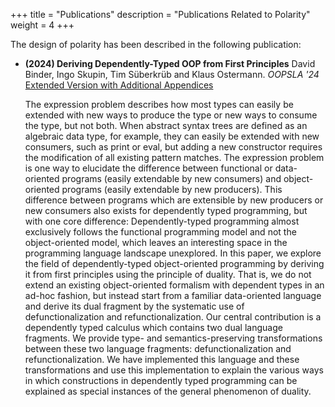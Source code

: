 +++
title = "Publications"
description = "Publications Related to Polarity"
weight = 4
+++

The design of polarity has been described in the following publication:

- **(2024) Deriving Dependently-Typed OOP from First Principles** David Binder, Ingo Skupin, Tim Süberkrüb and Klaus Ostermann. *OOPSLA '24* [Extended Version with Additional Appendices](https://arxiv.org/abs/2403.06707)

  The expression problem describes how most types can easily be extended with new ways to produce the type or new ways to consume the type, but not both. When abstract syntax trees are defined as an algebraic data type, for example, they can easily be extended with new consumers, such as print or eval, but adding a new constructor requires the modification of all existing pattern matches. The expression problem is one way to elucidate the difference between functional or data-oriented programs (easily extendable by new consumers) and object-oriented programs (easily extendable by new producers). This difference between programs which are extensible by new producers or new consumers also exists for dependently typed programming, but with one core difference: Dependently-typed programming almost exclusively follows the functional programming model and not the object-oriented model, which leaves an interesting space in the programming language landscape unexplored. In this paper, we explore the field of dependently-typed object-oriented programming by deriving it from first principles using the principle of duality. That is, we do not extend an existing object-oriented formalism with dependent types in an ad-hoc fashion, but instead start from a familiar data-oriented language and derive its dual fragment by the systematic use of defunctionalization and refunctionalization. Our central contribution is a dependently typed calculus which contains two dual language fragments. We provide type- and semantics-preserving transformations between these two language fragments: defunctionalization and refunctionalization. We have implemented this language and these transformations and use this implementation to explain the various ways in which constructions in dependently typed programming can be explained as special instances of the general phenomenon of duality.
